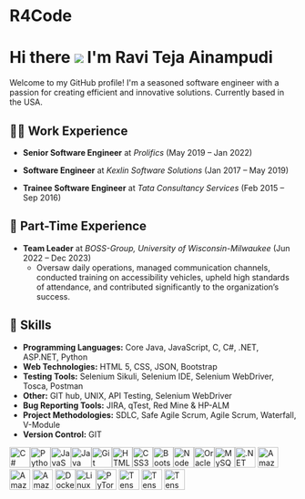 # R4Code
# Hi there ![](https://user-images.githubusercontent.com/18350557/176309783-0785949b-9127-417c-8b55-ab5a4333674e.gif) I'm Ravi Teja Ainampudi

Welcome to my GitHub profile! I'm a seasoned software engineer with a passion for creating efficient and innovative solutions. Currently based in the USA.

## 👨‍💻 Work Experience
- **Senior Software Engineer** at *Prolifics* (May 2019 – Jan 2022)
  

- **Software Engineer** at *Kexlin Software Solutions* (Jan 2017 – May 2019)
  

- **Trainee Software Engineer** at *Tata Consultancy Services* (Feb 2015 – Sep 2016)
  

## 🚀 Part-Time Experience
- **Team Leader** at *BOSS-Group, University of Wisconsin-Milwaukee* (Jun 2022 – Dec 2023)
  - Oversaw daily operations, managed communication channels, conducted training on accessibility vehicles, upheld high standards of attendance, and contributed significantly to the organization’s success.

## 🔧 Skills
- **Programming Languages:** Core Java, JavaScript, C, C#, .NET, ASP.NET, Python
- **Web Technologies:** HTML 5, CSS, JSON, Bootstrap
- **Testing Tools:** Selenium Sikuli, Selenium IDE, Selenium WebDriver, Tosca, Postman
- **Other:** GIT hub, UNIX, API Testing, Selenium WebDriver
- **Bug Reporting Tools:** JIRA, qTest, Red Mine & HP-ALM
- **Project Methodologies:** SDLC, Safe Agile Scrum, Agile Scrum, Waterfall, V-Module
- **Version Control:** GIT

<p align="left">
<a href="https://docs.microsoft.com/en-us/dotnet/csharp/" target="_blank" rel="noreferrer"><img src="https://raw.githubusercontent.com/danielcranney/readme-generator/main/public/icons/skills/csharp-colored.svg" width="36" height="36" alt="C#" /></a><a href="https://www.python.org/" target="_blank" rel="noreferrer"><img src="https://raw.githubusercontent.com/danielcranney/readme-generator/main/public/icons/skills/python-colored.svg" width="36" height="36" alt="Python" /></a><a href="https://developer.mozilla.org/en-US/docs/Web/JavaScript" target="_blank" rel="noreferrer"><img src="https://raw.githubusercontent.com/danielcranney/readme-generator/main/public/icons/skills/javascript-colored.svg" width="36" height="36" alt="JavaScript" /></a><a href="https://www.oracle.com/java/" target="_blank" rel="noreferrer"><img src="https://raw.githubusercontent.com/danielcranney/readme-generator/main/public/icons/skills/java-colored.svg" width="36" height="36" alt="Java" /></a><a href="https://git-scm.com/" target="_blank" rel="noreferrer"><img src="https://raw.githubusercontent.com/danielcranney/readme-generator/main/public/icons/skills/git-colored.svg" width="36" height="36" alt="Git" /></a><a href="https://developer.mozilla.org/en-US/docs/Glossary/HTML5" target="_blank" rel="noreferrer"><img src="https://raw.githubusercontent.com/danielcranney/readme-generator/main/public/icons/skills/html5-colored.svg" width="36" height="36" alt="HTML5" /></a><a href="https://www.w3.org/TR/CSS/#css" target="_blank" rel="noreferrer"><img src="https://raw.githubusercontent.com/danielcranney/readme-generator/main/public/icons/skills/css3-colored.svg" width="36" height="36" alt="CSS3" /></a><a href="https://getbootstrap.com/" target="_blank" rel="noreferrer"><img src="https://raw.githubusercontent.com/danielcranney/readme-generator/main/public/icons/skills/bootstrap-colored.svg" width="36" height="36" alt="Bootstrap" /></a><a href="https://nodejs.org/en/" target="_blank" rel="noreferrer"><img src="https://raw.githubusercontent.com/danielcranney/readme-generator/main/public/icons/skills/nodejs-colored.svg" width="36" height="36" alt="NodeJS" /></a><a href="https://www.oracle.com/uk/index.html" target="_blank" rel="noreferrer"><img src="https://raw.githubusercontent.com/danielcranney/readme-generator/main/public/icons/skills/oracle-colored.svg" width="36" height="36" alt="Oracle" /></a><a href="https://www.mysql.com/" target="_blank" rel="noreferrer"><img src="https://raw.githubusercontent.com/danielcranney/readme-generator/main/public/icons/skills/mysql-colored.svg" width="36" height="36" alt="MySQL" /></a><a href="https://dotnet.microsoft.com/en-us/" target="_blank" rel="noreferrer"><img src="https://raw.githubusercontent.com/danielcranney/readme-generator/main/public/icons/skills/dot-net-colored.svg" width="36" height="36" alt=".NET" /></a>
<a href="https://aws.amazon.com" target="_blank" rel="noreferrer"><img src="https://raw.githubusercontent.com/danielcranney/readme-generator/main/public/icons/skills/aws-colored.svg" width="36" height="36" alt="Amazon Web Services" /></a>
<a href="https://azure.microsoft.com/en-us/products/devops/?nav=min" target="_blank" rel="noreferrer"><img src="https://www.svgrepo.com/show/448271/azure-devops.svg" width="36" height="36" alt="Amazon Web Services" /></a>
<a href="https://azure.microsoft.com/en-us/get-started" target="_blank" rel="noreferrer"><img src="https://www.svgrepo.com/show/448274/azure.svg" width="36" height="36" alt="Amazon Web Services" /></a>
<a href="https://www.docker.com/" target="_blank" rel="noreferrer"><img src="https://raw.githubusercontent.com/danielcranney/readme-generator/main/public/icons/skills/docker-colored.svg" width="36" height="36" alt="Docker" /></a><a href="https://www.linux.org" target="_blank" rel="noreferrer"><img src="https://raw.githubusercontent.com/danielcranney/readme-generator/main/public/icons/skills/linux-colored.svg" width="36" height="36" alt="Linux" /></a><a href="https://pytorch.org/" target="_blank" rel="noreferrer"><img src="https://raw.githubusercontent.com/danielcranney/readme-generator/main/public/icons/skills/pytorch-colored.svg" width="36" height="36" alt="PyTorch" /></a>
<a href="https://www.tensorflow.org/" target="_blank" rel="noreferrer"><img src="https://raw.githubusercontent.com/danielcranney/readme-generator/main/public/icons/skills/tensorflow-colored.svg" width="36" height="36" alt="TensorFlow" /></a>
<a href="https://kubernetes.io/" target="_blank" rel="noreferrer"><img src="https://www.svgrepo.com/show/448233/kubernetes.svg" width="36" height="36" alt="TensorFlow" /></a>
<a href="#" target="_blank" rel="noreferrer"><img src="https://www.svgrepo.com/show/448236/linux.svg" width="36" height="36" alt="TensorFlow" /></a>
</p>


